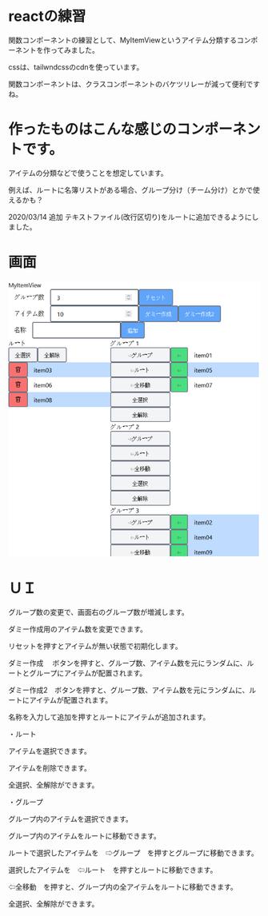 # reactの練習

関数コンポーネントの練習として、MyItemViewというアイテム分類するコンポーネントを作ってみました。

cssは、tailwndcssのcdnを使っています。

関数コンポーネントは、クラスコンポーネントのバケツリレーが減って便利ですね。


# 作ったものはこんな感じのコンポーネントです。

アイテムの分類などで使うことを想定しています。

例えば、ルートに名簿リストがある場合、グループ分け（チーム分け）とかで使えるかも？

2020/03/14 追加
テキストファイル(改行区切り)をルートに追加できるようにしました。


# 画面

<img src=".\readme_img\clip_1.png" >


# ＵＩ

グループ数の変更で、画面右のグループ数が増減します。

ダミー作成用のアイテム数を変更できます。

リセットを押すとアイテムが無い状態で初期化します。

ダミー作成 　ボタンを押すと、グループ数、アイテム数を元にランダムに、ルートとグループにアイテムが配置されます。

ダミー作成2　ボタンを押すと、グループ数、アイテム数を元にランダムに、ルートにアイテムが配置されます。

名称を入力して追加を押すとルートにアイテムが追加されます。


・ルート

アイテムを選択できます。

アイテムを削除できます。

全選択、全解除ができます。


・グループ

グループ内のアイテムを選択できます。

グループ内のアイテムをルートに移動できます。

ルートで選択したアイテムを　⇨グループ　を押すとグループに移動できます。

選択したアイテムを　⇦ルート　を押すとルートに移動できます。

⇦全移動　を押すと、グループ内の全アイテムをルートに移動できます。

全選択、全解除ができます。



